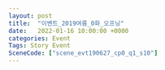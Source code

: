 ```yaml
---
layout: post
title:  "이벤트_2019여름_0화_오프닝"
date:   2022-01-16 10:00:00 +0000
categories: Event
Tags: Story Event
SceneCode: ["scene_evt190627_cp0_q1_s10"]
---
```

